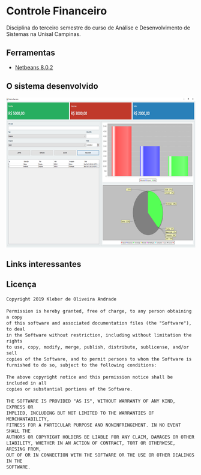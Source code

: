 # Controle Financeiro

Disciplina do terceiro semestre do curso de Análise e Desenvolvimento de Sistemas na Unisal Campinas.

## Ferramentas

*   [Netbeans 8.0.2](https://netbeans.org/downloads/8.0.2/)

## O sistema desenvolvido

<p align="center">
  <img src="https://github.com/kleberandrade/controle-financeiro/blob/master/screenshots/sistema_financeiro.PNG" height="400"/>
</p>


## Links interessantes

## Licença

    Copyright 2019 Kleber de Oliveira Andrade
    
    Permission is hereby granted, free of charge, to any person obtaining a copy
    of this software and associated documentation files (the "Software"), to deal
    in the Software without restriction, including without limitation the rights
    to use, copy, modify, merge, publish, distribute, sublicense, and/or sell
    copies of the Software, and to permit persons to whom the Software is
    furnished to do so, subject to the following conditions:
    
    The above copyright notice and this permission notice shall be included in all
    copies or substantial portions of the Software.
    
    THE SOFTWARE IS PROVIDED "AS IS", WITHOUT WARRANTY OF ANY KIND, EXPRESS OR
    IMPLIED, INCLUDING BUT NOT LIMITED TO THE WARRANTIES OF MERCHANTABILITY,
    FITNESS FOR A PARTICULAR PURPOSE AND NONINFRINGEMENT. IN NO EVENT SHALL THE
    AUTHORS OR COPYRIGHT HOLDERS BE LIABLE FOR ANY CLAIM, DAMAGES OR OTHER
    LIABILITY, WHETHER IN AN ACTION OF CONTRACT, TORT OR OTHERWISE, ARISING FROM,
    OUT OF OR IN CONNECTION WITH THE SOFTWARE OR THE USE OR OTHER DEALINGS IN THE
    SOFTWARE.
